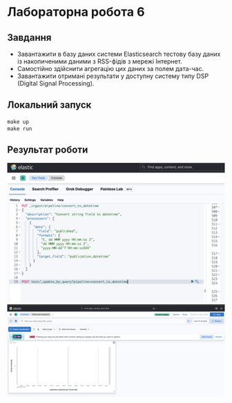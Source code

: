 # Лабораторна робота 6

## Завдання

* Завантажити в базу даних системи Elasticsearch тестову базу даних із накопиченими даними з RSS-фідів з мережі Інтернет.
* Самостійно здійснити агрегацію цих даних за полем дата-час.
* Завантажити отримані результати у доступну систему типу DSP (Digital Signal Processing).

## Локальний запуск

```
make up
make run
```

## Результат роботи

![pipeline.png](/lab5/img/pipeline.png "Pipeline")
![dashboard.png](/lab5/img/dashboard.png "Dashboard")
